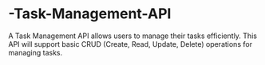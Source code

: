 # -Task-Management-API
A Task Management API allows users to manage their tasks efficiently. This API will support basic CRUD (Create, Read, Update, Delete) operations for managing tasks.
